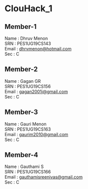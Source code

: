 # ClouHack_1

## Member-1
Name : Dhruv Menon <br>
SRN : PES1UG19CS143 <br>
Email : dhrvmenon@hotmail.com <br>
Sec : C <br>

## Member-2
Name : Gagan GR <br>
SRN : PES1UG19CS156 <br>
Email : gagan2001j@gmail.com <br>
Sec : C <br>

## Member-3
Name : Gauri Menon <br>
SRN : PES1UG19CS163 <br>
Email : gaurim2010@gmail.com <br>
Sec : C <br>

## Member-4
Name : Gauthami S <br>
SRN : PES1UG19CS166 <br>
Email : gauthamisreenivas@gmail.com <br>
Sec : C <br>
